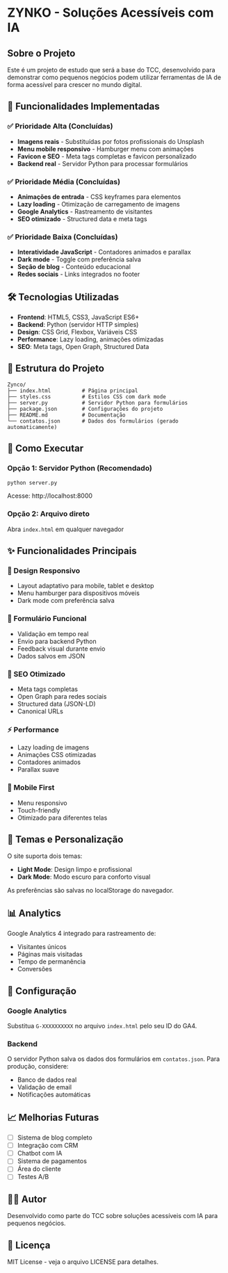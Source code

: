 # ZYNKO - Soluções Acessíveis com IA

## Sobre o Projeto

Este é um projeto de estudo que será a base do TCC, desenvolvido para demonstrar como pequenos negócios podem utilizar ferramentas de IA de forma acessível para crescer no mundo digital.

## 🚀 Funcionalidades Implementadas

### ✅ Prioridade Alta (Concluídas)
- **Imagens reais** - Substituídas por fotos profissionais do Unsplash
- **Menu mobile responsivo** - Hamburger menu com animações
- **Favicon e SEO** - Meta tags completas e favicon personalizado
- **Backend real** - Servidor Python para processar formulários

### ✅ Prioridade Média (Concluídas)
- **Animações de entrada** - CSS keyframes para elementos
- **Lazy loading** - Otimização de carregamento de imagens
- **Google Analytics** - Rastreamento de visitantes
- **SEO otimizado** - Structured data e meta tags

### ✅ Prioridade Baixa (Concluídas)
- **Interatividade JavaScript** - Contadores animados e parallax
- **Dark mode** - Toggle com preferência salva
- **Seção de blog** - Conteúdo educacional
- **Redes sociais** - Links integrados no footer

## 🛠️ Tecnologias Utilizadas

- **Frontend**: HTML5, CSS3, JavaScript ES6+
- **Backend**: Python (servidor HTTP simples)
- **Design**: CSS Grid, Flexbox, Variáveis CSS
- **Performance**: Lazy loading, animações otimizadas
- **SEO**: Meta tags, Open Graph, Structured Data

## 📁 Estrutura do Projeto

```
Zynco/
├── index.html          # Página principal
├── styles.css          # Estilos CSS com dark mode
├── server.py           # Servidor Python para formulários
├── package.json        # Configurações do projeto
├── README.md           # Documentação
└── contatos.json       # Dados dos formulários (gerado automaticamente)
```

## 🚀 Como Executar

### Opção 1: Servidor Python (Recomendado)
```bash
python server.py
```
Acesse: http://localhost:8000

### Opção 2: Arquivo direto
Abra `index.html` em qualquer navegador

## ✨ Funcionalidades Principais

### 🎨 Design Responsivo
- Layout adaptativo para mobile, tablet e desktop
- Menu hamburger para dispositivos móveis
- Dark mode com preferência salva

### 📝 Formulário Funcional
- Validação em tempo real
- Envio para backend Python
- Feedback visual durante envio
- Dados salvos em JSON

### 🎯 SEO Otimizado
- Meta tags completas
- Open Graph para redes sociais
- Structured data (JSON-LD)
- Canonical URLs

### ⚡ Performance
- Lazy loading de imagens
- Animações CSS otimizadas
- Contadores animados
- Parallax suave

### 📱 Mobile First
- Menu responsivo
- Touch-friendly
- Otimizado para diferentes telas

## 🎨 Temas e Personalização

O site suporta dois temas:
- **Light Mode**: Design limpo e profissional
- **Dark Mode**: Modo escuro para conforto visual

As preferências são salvas no localStorage do navegador.

## 📊 Analytics

Google Analytics 4 integrado para rastreamento de:
- Visitantes únicos
- Páginas mais visitadas
- Tempo de permanência
- Conversões

## 🔧 Configuração

### Google Analytics
Substitua `G-XXXXXXXXXX` no arquivo `index.html` pelo seu ID do GA4.

### Backend
O servidor Python salva os dados dos formulários em `contatos.json`. Para produção, considere:
- Banco de dados real
- Validação de email
- Notificações automáticas

## 📈 Melhorias Futuras

- [ ] Sistema de blog completo
- [ ] Integração com CRM
- [ ] Chatbot com IA
- [ ] Sistema de pagamentos
- [ ] Área do cliente
- [ ] Testes A/B

## 👨‍💻 Autor

Desenvolvido como parte do TCC sobre soluções acessíveis com IA para pequenos negócios.

## 📄 Licença

MIT License - veja o arquivo LICENSE para detalhes. 